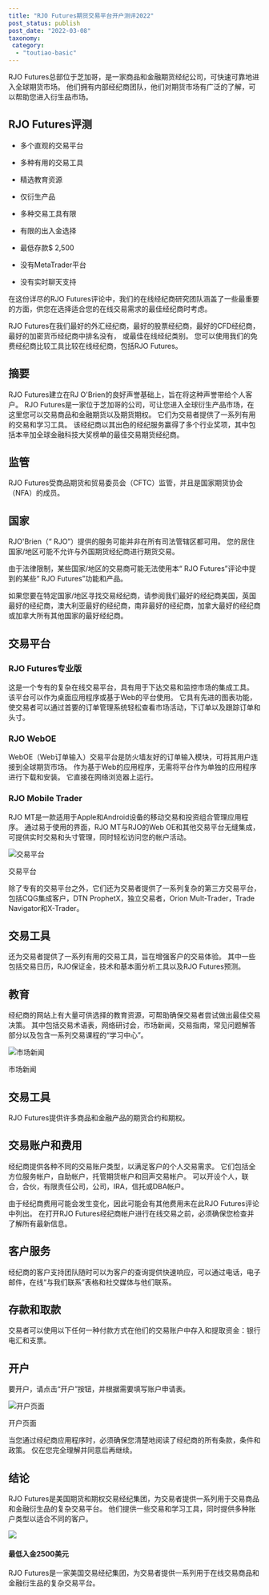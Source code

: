 ```yaml
---
title: "RJO Futures期货交易平台开户测评2022"
post_status: publish
post_date: "2022-03-08"
taxonomy:
 category: 
  - "toutiao-basic"
---
```


RJO Futures总部位于芝加哥，是一家商品和金融期货经纪公司，可快速可靠地进入全球期货市场。 他们拥有内部经纪商团队，他们对期货市场有广泛的了解，可以帮助您进入衍生品市场。

## RJO Futures评测

- 多个直观的交易平台
    
- 多种有用的交易工具
    
- 精选教育资源
    
- 仅衍生产品
    
- 多种交易工具有限
    
- 有限的出入金选择
    
- 最低存款$ 2,500
    
- 没有MetaTrader平台
    
- 没有实时聊天支持
    

在这份详尽的RJO Futures评论中，我们的在线经纪商研究团队涵盖了一些最重要的方面，供您在选择适合您的在线交易需求的最佳经纪商时考虑。

RJO Futures在我们最好的外汇经纪商，最好的股票经纪商，最好的CFD经纪商，最好的加密货币经纪商中排名没有， 或最佳在线经纪类别。 您可以使用我们的免费经纪商比较工具比较在线经纪商，包括RJO Futures。

## 摘要

RJO Futures建立在RJ O'Brien的良好声誉基础上，旨在将这种声誉带给个人客户。 RJO Futures是一家位于芝加哥的公司，可让您进入全球衍生产品市场，在这里您可以交易商品和金融期货以及期货期权。 它们为交易者提供了一系列有用的交易和学习工具。 该经纪商以其出色的经纪服务赢得了多个行业奖项，其中包括本辛加全球金融科技大奖榜单的最佳交易期货经纪商。

## 监管

RJO Futures受商品期货和贸易委员会（CFTC）监管，并且是国家期货协会（NFA）的成员。

## 国家

RJO'Brien（“ RJO”）提供的服务可能并非在所有司法管辖区都可用。 您的居住国家/地区可能不允许与外国期货经纪商进行期货交易。

由于法律限制，某些国家/地区的交易商可能无法使用本“ RJO Futures”评论中提到的某些“ RJO Futures”功能和产品。

如果您要在特定国家/地区寻找交易经纪商，请参阅我们最好的经纪商美国，英国最好的经纪商，澳大利亚最好的经纪商，南非最好的经纪商，加拿大最好的经纪商或加拿大所有其他国家的最好经纪商。

## 交易平台

### RJO Futures专业版

这是一个专有的复杂在线交易平台，具有用于下达交易和监控市场的集成工具。 该平台可以作为桌面应用程序或基于Web的平台使用。 它具有先进的图表功能，使交易者可以通过首要的订单管理系统轻松查看市场活动，下订单以及跟踪订单和头寸。

### RJO WebOE

WebOE（Web订单输入）交易平台是防火墙友好的订单输入模块，可将其用户连接到全球期货市场。 作为基于Web的应用程序，无需将平台作为单独的应用程序进行下载和安装。 它直接在网络浏览器上运行。

### RJO Mobile Trader

RJO MT是一款适用于Apple和Android设备的移动交易和投资组合管理应用程序。 通过易于使用的界面，RJO MT与RJO的Web OE和其他交易平台无缝集成，可提供实时交易和头寸管理，同时轻松访问您的帐户活动。

![交易平台](https://cdn.fendou.la/funstoutiao/2020/11/RJO-Futures-Review-Trading-Platform.png "交易平台")

交易平台

除了专有的交易平台之外，它们还为交易者提供了一系列复杂的第三方交易平台，包括CQG集成客户，DTN ProphetX，独立交易者，Orion Mult-Trader，Trade Navigator和X-Trader。

## 交易工具

还为交易者提供了一系列有用的交易工具，旨在增强客户的交易体验。 其中一些包括交易日历，RJO保证金，技术和基本面分析工具以及RJO Futures预测。

## 教育

经纪商的网站上有大量可供选择的教育资源，可帮助确保交易者尝试做出最佳交易决策。 其中包括交易术语表，网络研讨会，市场新闻，交易指南，常见问题解答部分以及包含一系列交易课程的“学习中心”。

![市场新闻](https://cdn.fendou.la/funstoutiao/2020/11/RJO-Futures-Review-News.jpg "市场新闻")

市场新闻

## 交易工具

RJO Futures提供许多商品和金融产品的期货合约和期权。

## 交易账户和费用

经纪商提供各种不同的交易账户类型，以满足客户的个人交易需求。 它们包括全方位服务帐户，自助帐户，托管期货帐户和回声交易帐户。 可以开设个人，联合，合伙，有限责任公司，公司，IRA，信托或DBA帐户。

由于经纪商费用可能会发生变化，因此可能会有其他费用未在此RJO Futures评论中列出。 在打开RJO Futures经纪商帐户进行在线交易之前，必须确保您检查并了解所有最新信息。

## 客户服务

经纪商的客户支持团队随时可以为客户的查询提供快速响应，可以通过电话，电子邮件，在线“与我们联系”表格和社交媒体与他们联系。

## 存款和取款

交易者可以使用以下任何一种付款方式在他们的交易账户中存入和提取资金：银行电汇和支票。

## 开户

要开户，请点击“开户”按钮，并根据需要填写账户申请表。

![开户页面](https://cdn.fendou.la/funstoutiao/2020/11/RJO-Futures-Review-Account-Opening-Page.jpg "开户页面")

开户页面

当您通过经纪商应用程序时，必须确保您清楚地阅读了经纪商的所有条款，条件和政策。 仅在您完全理解并同意后再继续。

## 结论

RJO Futures是美国期货和期权交易经纪集团，为交易者提供一系列用于交易商品和金融衍生品的复杂交易平台。 他们提供一些交易和学习工具，同时提供多种账户类型以适合不同的客户。

![](https://cdn.fendou.la/funstoutiao/2020/11/RJO-Futures-Logo.png)

#### 最低入金2500美元

RJO Futures是一家美国交易经纪集团，为交易者提供一系列用于在线交易商品和金融衍生品的复杂交易平台。

